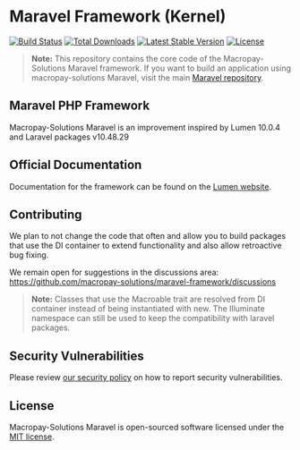 # Maravel Framework (Kernel)

[![Build Status](https://github.com/macropay-solutions/maravel-framework/workflows/tests/badge.svg)](https://github.com/macropay-solutions/maravel-framework/actions)
[![Total Downloads](https://img.shields.io/packagist/dt/macropay-solutions/maravel-framework)](https://packagist.org/packages/macropay-solutions/maravel-framework)
[![Latest Stable Version](https://img.shields.io/packagist/v/macropay-solutions/maravel-framework)](https://packagist.org/packages/macropay-solutions/maravel-framework)
[![License](https://img.shields.io/packagist/l/macropay-solutions/maravel-framework)](https://packagist.org/packages/macropay-solutions/maravel-framework)

> **Note:** This repository contains the core code of the Macropay-Solutions Maravel framework. If you want to build an application using macropay-solutions Maravel, visit the main [Maravel repository](https://github.com/macropay-solutions/maravel).

## Maravel PHP Framework

Macropay-Solutions Maravel is an improvement inspired by Lumen  10.0.4 and Laravel packages v10.48.29

## Official Documentation

Documentation for the framework can be found on the [Lumen website](https://lumen.laravel.com/docs/10.x).

## Contributing

We plan to not change the code that often and allow you to build packages that use the DI container to extend functionality and also allow retroactive bug fixing.

We remain open for suggestions in the discussions area: https://github.com/macropay-solutions/maravel-framework/discussions

> **Note:**  Classes that use the Macroable trait are resolved from DI container instead of being instantiated with new. The Illuminate namespace can still be used to keep the compatibility with laravel packages.

## Security Vulnerabilities

Please review [our security policy](https://github.com/macropay-solutions/maravel-framework/security/policy) on how to report security vulnerabilities.

## License

Macropay-Solutions Maravel is open-sourced software licensed under the [MIT license](LICENSE).
